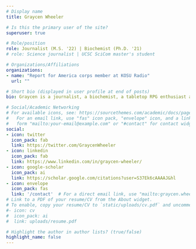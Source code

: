 ```yaml
---
# Display name
title: Graycen Wheeler

# Is this the primary user of the site?
superuser: true

# Role/position
role: Journalist (M.S. '22) | Biochemist (Ph.D. '21)
# role: Science journalist | UCSC SciCom master's student

# Organizations/Affiliations
organizations:
- name: "Report for America corps member at KOSU Radio"
  url: ""

# Short bio (displayed in user profile at end of posts)
bio: Graycen is a journalist, a biochemist, a tabletop RPG enthusiast and several other things.

# Social/Academic Networking
# For available icons, see: https://sourcethemes.com/academic/docs/page-builder/#icons
#   For an email link, use "fas" icon pack, "envelope" icon, and a link in the
#   form "mailto:your-email@example.com" or "#contact" for contact widget.
social:
- icon: twitter
  icon_pack: fab
  link: https://twitter.com/GraycenWheeler
- icon: linkedin
  icon_pack: fab
  link: https://www.linkedin.com/in/graycen-wheeler/
- icon: google-scholar
  icon_pack: ai
  link: https://scholar.google.com/citations?user=S37Ek6cAAAAJ&hl
- icon: envelope
  icon_pack: fas
  link: '/contact'  # For a direct email link, use "mailto:graycen.wheeler@gmail.com".
# Link to a PDF of your resume/CV from the About widget.
# To enable, copy your resume/CV to `static/uploads/cv.pdf` and uncomment the lines below.
#- icon: cv
#  icon_pack: ai
#  link: uploads/resume.pdf

# Highlight the author in author lists? (true/false)
highlight_name: false
---
```

